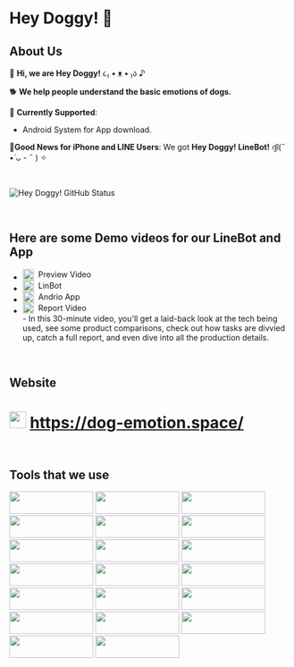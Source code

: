 # Hey Doggy! 🐾
## About Us

🐶 **Hi, we are Hey Doggy!** ૮₍ • ᴥ • ₎ა ♪

🐕 **We help people understand the basic emotions of dogs.**

🦴 **Currently Supported**:
   - Android System for App download.

🐩**Good News for iPhone and LINE Users**:
We got **Hey Doggy! LineBot!** ദ്ദി(˵ •̀ ᴗ - ˵ ) ✧

</br>

![Hey Doggy! GitHub Status](https://github-readme-stats.vercel.app/api?username=YourGitHubUsername&show_icons=true&theme=tokyonight&custom_title=Hey%20Doggy!%20GitHub%20Status)



</br>


## Here are some Demo videos for our LineBot and App
- <a href="https://www.youtube.com/watch?v=1w2M-5WNSK8" target="_blank" style="display: flex; align-items: center; text-decoration: none;">
    <img src="https://upload.wikimedia.org/wikipedia/commons/thumb/4/42/YouTube_icon_%282013-2017%29.png/480px-YouTube_icon_%282013-2017%29.png" alt="YouTube Logo" width="20" height="20" style="margin-right: 8px;">
    Preview Video 
  </a>

- <a href="https://www.youtube.com/watch?v=T5kKySmiGqU" target="_blank" style="display: flex; align-items: center; text-decoration: none;">
    <img src="https://upload.wikimedia.org/wikipedia/commons/thumb/4/42/YouTube_icon_%282013-2017%29.png/480px-YouTube_icon_%282013-2017%29.png" alt="YouTube Logo" width="20" height="20" style="margin-right: 8px;">
    LinBot
  </a>

- <a href="https://www.youtube.com/watch?v=FmdBq1JazY8" target="_blank" style="display: flex; align-items: center; text-decoration: none;">
    <img src="https://upload.wikimedia.org/wikipedia/commons/thumb/4/42/YouTube_icon_%282013-2017%29.png/480px-YouTube_icon_%282013-2017%29.png" alt="YouTube Logo" width="20" height="20" style="margin-right: 8px;">
    Andrio App
  </a>
- <a href="https://youtu.be/F5mQ3UauUIg" target="_blank" style="display: flex; align-items: center; text-decoration: none;">
    <img src="https://upload.wikimedia.org/wikipedia/commons/thumb/4/42/YouTube_icon_%282013-2017%29.png/480px-YouTube_icon_%282013-2017%29.png" alt="YouTube Logo" width="20" height="20" style="margin-right: 8px;">
    Report Video 
  </a>
   - In this 30-minute video, you'll get a laid-back look at the tech being used, see some product comparisons, check out how tasks are divvied up, catch a full report, and even dive into all the production details.


</br>

## Website
<h1>
  <span>
    <img src="https://img.shields.io/badge/-%E2%9E%A1-blue?style=flat-square" width="30" height="30"/>
    <a href="https://dog-emotion.space/">https://dog-emotion.space/</a>
  </span>




</br>
</br>


## Tools that we use

<span>
<img src="https://img.shields.io/badge/-Python-3776AB?style=flat-square&logo=python&logoColor=white" width="150" height="40"/>
<img src="https://img.shields.io/badge/-PostgreSQL-336791?style=flat-square&logo=postgresql&logoColor=white" width="150" height="40"/>
<img src="https://img.shields.io/badge/-CloudSQL-4285F4?style=flat-square&logo=google-cloud&logoColor=white" width="150" height="40"/>
<img src="https://img.shields.io/badge/-Docker-2496ED?style=flat-square&logo=docker&logoColor=white" width="150" height="40"/>
<img src="https://img.shields.io/badge/-Google%20Cloud-4285F4?style=flat-square&logo=google-cloud&logoColor=white" width="150" height="40"/>
<img src="https://img.shields.io/badge/-GitHub-181717?style=flat-square&logo=github&logoColor=white" width="150" height="40"/>
<img src="https://img.shields.io/badge/-Postman-FF6C37?style=flat-square&logo=postman&logoColor=white" width="150" height="40"/>
<img src="https://img.shields.io/badge/-n8n-04CCFF?style=flat-square&logo=n8n&logoColor=white" width="150" height="40"/>
<img src="https://img.shields.io/badge/-YOLO-00FFFF?style=flat-square&logo=opencv&logoColor=white" width="150" height="40"/>
<img src="https://img.shields.io/badge/-TensorFlow-FF6F00?style=flat-square&logo=tensorflow&logoColor=white" width="150" height="40"/>
<img src="https://img.shields.io/badge/-PyTorch-EE4C2C?style=flat-square&logo=pytorch&logoColor=white" width="150" height="40"/>
<img src="https://img.shields.io/badge/-CUDA-76B900?style=flat-square&logo=nvidia&logoColor=white" width="150" height="40"/>
<img src="https://img.shields.io/badge/-LLM-FFCC00?style=flat-square&logo=openai&logoColor=white" width="150" height="40"/>
<img src="https://img.shields.io/badge/-RAG-0066CC?style=flat-square&logo=databricks&logoColor=white" width="150" height="40"/>
<img src="https://img.shields.io/badge/-HTML-E34F26?style=flat-square&logo=html5&logoColor=white" width="150" height="40"/>
<img src="https://img.shields.io/badge/-CSS-1572B6?style=flat-square&logo=css3&logoColor=white" width="150" height="40"/>
<img src="https://img.shields.io/badge/-Figma-F24E1E?style=flat-square&logo=figma&logoColor=white" width="150" height="40"/>
<img src="https://img.shields.io/badge/-Canva-00C4CC?style=flat-square&logo=canva&logoColor=white" width="150" height="40"/>
<img src="https://img.shields.io/badge/-App%20Inventor-FFA500?style=flat-square&logo=app-inventor&logoColor=white" width="150" height="40"/>
<img src="https://img.shields.io/badge/-Hugging%20Face-FFD700?style=flat-square&logo=huggingface&logoColor=white" width="150" height="40"/>
</span>










